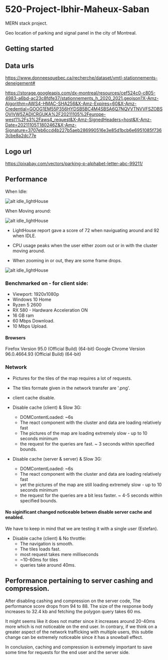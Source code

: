 # 520-Project-Ibhir-Maheux-Saban

MERN stack project.

Geo location of parking and signal panel in the city of Montreal.

## Getting started

## Data urls
https://www.donneesquebec.ca/recherche/dataset/vmtl-stationnements-deneigement#

https://storage.googleapis.com/dx-montreal/resources/cef524c0-c805-4983-a6bd-ac23c8fdfe37/stationnements_h_2020_2021.geojson?X-Amz-Algorithm=AWS4-HMAC-SHA256&X-Amz-Expires=60&X-Amz-Credential=GOOG1EM55P356HYDSB5BC4M4SBSA6Q7NQVVTNVVFSZOBSOVIVW5ZADICRGUKA%2F20211105%2Feurope-west1%2Fs3%2Faws4_request&X-Amz-SignedHeaders=host&X-Amz-Date=20211105T180246Z&X-Amz-Signature=3707eb6ccd4b227b5aeb286990516e3e85d1bcb6e6951085f7363cbe8a2dc77e

## Logo url

https://pixabay.com/vectors/parking-p-alphabet-letter-abc-99211/

## Performance

When Idle:

![alt idle_lightHouse](https://i.imgur.com/yOPvcKW.png)

When Moving around:

![alt idle_lightHouse](https://i.imgur.com/PJj7bSi.png)


* LightHouse report gave a score of 72 when naviguating around and 92 when IDLE.

* CPU usage peaks when the user either zoom out or in with the cluster moving around.

* When zooming in or out, they are some frame drops.

![alt idle_lightHouse](https://i.imgur.com/p4VEw2f.png)

### Benchmarked on - for client side:

* Viewport: 1920x1080p
* Windows 10 Home
* Ryzen 5 2600
* RX 580 - Hardware Acceleration ON
* 16 GB ram
* 60 Mbps Download.
* 10 Mbps Upload.

#### Browsers

Firefox Version 95.0 (Official Build) (64-bit)
Google Chrome Version 96.0.4664.93 (Official Build) (64-bit)

### Network
- Pictures for the tiles of the map requires a lot of requests.
- The tiles formate given in the network transfer are '.png'.

- client cache disable.
- Disable cache (client) & Slow 3G:
	- DOMContentLoaded: ~6s
	- The react component with the cluster and data are loading relatively fast
	- The pictures of the map are loading extremely slow - up to 10 seconds minimum
	- the request for the queries are fast. ~ 3 seconds within specified bounds.

- Disable cache (server & server) & Slow 3G:
	- DOMContentLoaded: ~6s
	- The react component with the cluster and data are loading relatively fast
	- yet the pictures of the map are still loading extremely slow - up to 10 		seconds minimum
	- the request for the queries are a bit less faster. ~ 4-5 seconds within specified bounds.

#### No siginificant changed noticeable betwen disable server cache and enabled.

We have to keep in mind that we are testing it with a single user (Estefan).

- Disable cache (client) & No throttle:
	- The navigation is smooth.
	- The tiles loads fast.
	- most request takes mere milliseconds 
	- ~10-60ms for tiles
	- queries take around 40ms.

## Performance pertaining to server cashing and compression.
After disabling cashing and compression on the server code, The performance score drops from 94 to 88.
The size of the response body increases to 32.4 kb and fetching the polygon query takes 60 ms.

It might seems like it does not matter since it increases around 20-40ms more which is not noticeable on the end user.
In contrary, if we think on a greater aspect of the network trafficking with multiple users, this subtle change can be extremely noticeable
since it has a snowball effect.

In conclusion, caching and compression is extremely important to save some time for requests for the end user and the server side.
